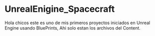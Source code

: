 # UnrealEnigine_Spacecraft

Hola chicos este es uno de mis primeros proyectos iniciados en Unreal Engine usando BluePrints, Ahi solo estan los archivos del Content.
